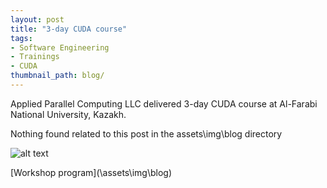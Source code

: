 ```yaml
---
layout: post
title: "3-day CUDA course"
tags:
- Software Engineering
- Trainings
- CUDA
thumbnail_path: blog/
---
```


Applied Parallel Computing LLC delivered 3-day CUDA  course at Al-Farabi National University, Kazakh.

Nothing found related to this post in the assets\img\blog directory

![alt text](\assets\img\blog\ "Logo Title Text 1")

[Workshop program](\assets\img\blog\)